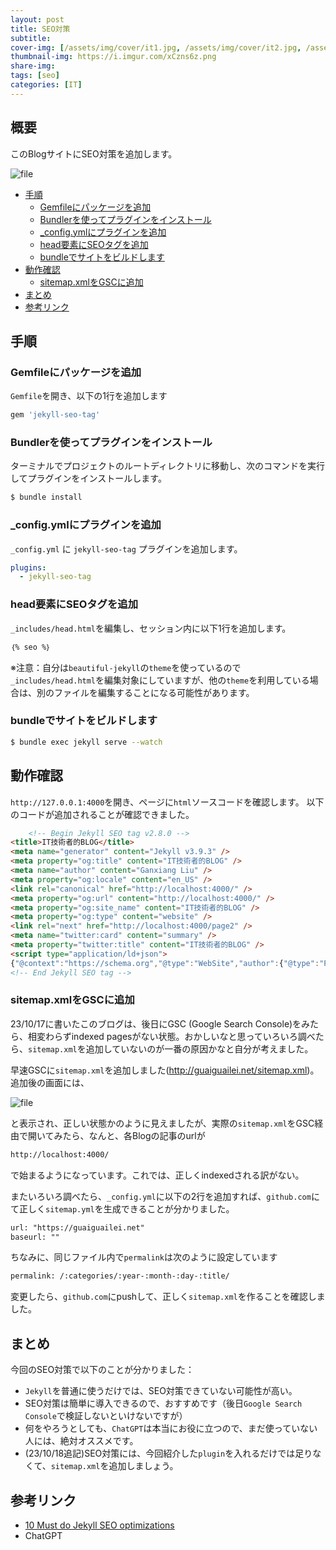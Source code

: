 ```yaml
---
layout: post
title: SEO対策
subtitle: 
cover-img: [/assets/img/cover/it1.jpg, /assets/img/cover/it2.jpg, /assets/img/cover/it3.jpg]
thumbnail-img: https://i.imgur.com/xCzns6z.png
share-img:
tags: [seo]
categories: [IT]
---
```


## 概要
このBlogサイトにSEO対策を追加します。

![file](https://i.imgur.com/xCzns6z.png)


<!-- vim-markdown-toc GFM -->

* [手順](#手順)
  * [Gemfileにパッケージを追加](#gemfileにパッケージを追加)
  * [Bundlerを使ってプラグインをインストール](#bundlerを使ってプラグインをインストール)
  * [_config.ymlにプラグインを追加](#configymlにプラグインを追加)
  * [head要素にSEOタグを追加](#head要素にseoタグを追加)
  * [bundleでサイトをビルドします](#bundleでサイトをビルドします)
* [動作確認](#動作確認)
  * [sitemap.xmlをGSCに追加](#sitemapxmlをgscに追加)
* [まとめ](#まとめ)
* [参考リンク](#参考リンク)

<!-- vim-markdown-toc -->

## 手順
### Gemfileにパッケージを追加
`Gemfile`を開き、以下の1行を追加します

```rb
gem 'jekyll-seo-tag'
```
### Bundlerを使ってプラグインをインストール
ターミナルでプロジェクトのルートディレクトリに移動し、次のコマンドを実行してプラグインをインストールします。

```bash
$ bundle install
```

### _config.ymlにプラグインを追加
`_config.yml` に `jekyll-seo-tag` プラグインを追加します。

```yaml
plugins:
  - jekyll-seo-tag
```

### head要素にSEOタグを追加
`_includes/head.html`を編集し、<head>セッション内に以下1行を追加します。

```html
｛% seo %｝
```

※注意：自分は`beautiful-jekyll`の`theme`を使っているので`_includes/head.html`を編集対象にしていますが、他の`theme`を利用している場合は、別のファイルを編集することになる可能性があります。

### bundleでサイトをビルドします
```bash
$ bundle exec jekyll serve --watch
```

## 動作確認
`http://127.0.0.1:4000`を開き、ページに`html`ソースコードを確認します。
以下のコードが追加されることが確認できました。

```html
	<!-- Begin Jekyll SEO tag v2.8.0 -->
<title>IT技術者的BLOG</title>
<meta name="generator" content="Jekyll v3.9.3" />
<meta property="og:title" content="IT技術者的BLOG" />
<meta name="author" content="Ganxiang Liu" />
<meta property="og:locale" content="en_US" />
<link rel="canonical" href="http://localhost:4000/" />
<meta property="og:url" content="http://localhost:4000/" />
<meta property="og:site_name" content="IT技術者的BLOG" />
<meta property="og:type" content="website" />
<link rel="next" href="http://localhost:4000/page2" />
<meta name="twitter:card" content="summary" />
<meta property="twitter:title" content="IT技術者的BLOG" />
<script type="application/ld+json">
{"@context":"https://schema.org","@type":"WebSite","author":{"@type":"Person","name":"Ganxiang Liu"},"headline":"IT技術者的BLOG","name":"IT技術者的BLOG","url":"http://localhost:4000/"}</script>
<!-- End Jekyll SEO tag -->
```

### sitemap.xmlをGSCに追加
23/10/17に書いたこのブログは、後日にGSC (Google Search Console)をみたら、相変わらずindexed pagesがない状態。おかしいなと思っていろいろ調べたら、`sitemap.xml`を追加していないのが一番の原因かなと自分が考えました。

早速GSCに`sitemap.xml`を追加しました(http://guaiguailei.net/sitemap.xml)。 追加後の画面には、

![file](https://i.imgur.com/n2aZWLr.png)

と表示され、正しい状態かのように見えましたが、実際の`sitemap.xml`をGSC経由で開いてみたら、なんと、各Blogの記事のurlが

```html
http://localhost:4000/
```

で始まるようになっています。これでは、正しくindexedされる訳がない。

またいろいろ調べたら、`_config.yml`に以下の2行を追加すれば、`github.com`にて正しく`sitemap.yml`を生成できることが分かりました。

```html
url: "https://guaiguailei.net"
baseurl: ""
```

ちなみに、同じファイル内で`permalink`は次のように設定しています

```html
permalink: /:categories/:year-:month-:day-:title/
```

変更したら、`github.com`にpushして、正しく`sitemap.xml`を作ることを確認しました。


## まとめ
今回のSEO対策で以下のことが分かりました：
- `Jekyll`を普通に使うだけでは、SEO対策できていない可能性が高い。
- SEO対策は簡単に導入できるので、おすすめです（後日`Google Search Console`で検証しないといけないですが）
- 何をやろうとしても、`ChatGPT`は本当にお役に立つので、まだ使っていない人には、絶対オススメです。
- (23/10/18追記)SEO対策には、今回紹介した`plugin`を入れるだけでは足りなくて、`sitemap.xml`を追加しましょう。

## 参考リンク
- [10 Must do Jekyll SEO optimizations](https://blog.webjeda.com/optimize-jekyll-seo/#what-is-required-in-a-jekyll-website-for-seo)
- ChatGPT

